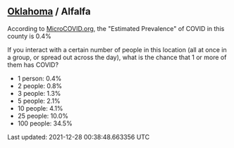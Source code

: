 
## [Oklahoma](/united-states/oklahoma) / Alfalfa

According to [MicroCOVID.org](http://microcovid.org),
the "Estimated Prevalence" of COVID in this county is 0.4%

If you interact with a certain number of people in this location
(all at once in a group, or spread out across the day), what is the chance that
1 or more of them has COVID?

- 1 person: 0.4%
- 2 people: 0.8%
- 3 people: 1.3%
- 5 people: 2.1%
- 10 people: 4.1%
- 25 people: 10.0%
- 100 people: 34.5%

Last updated: 2021-12-28 00:38:48.663356 UTC
